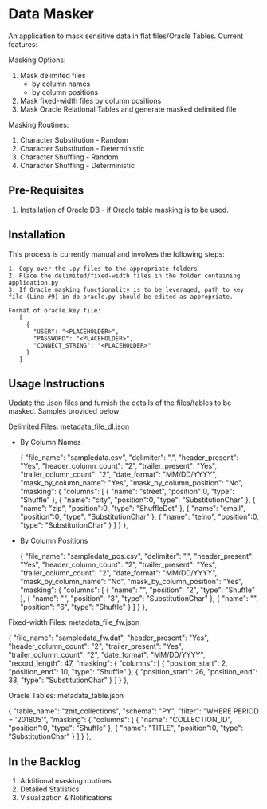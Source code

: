 # Data Masker


An application to mask sensitive data in flat files/Oracle Tables. Current features:

Masking Options:
1. Mask delimited files
   - by column names
   - by column positions
2. Mask fixed-width files by column positions
3. Mask Oracle Relational Tables and generate masked delimited file

Masking Routines:
1. Character Substitution - Random
2. Character Substitution - Deterministic
3. Character Shuffling - Random
4. Character Shuffling - Deterministic

Pre-Requisites
------------
1. Installation of Oracle DB - if Oracle table masking is to be used.

Installation
------------
This process is currently manual and involves the following steps:

    1. Copy over the .py files to the appropriate folders
    2. Place the delimited/fixed-width files in the folder containing application.py
	3. If Oracle masking functionality is to be leveraged, path to key file (Line #9) in db_oracle.py should be edited as appropriate. 
	
	Format of oracle.key file:
       [
	     {
		   "USER": "<PLACEHOLDER>",
		   "PASSWORD": "<PLACEHOLDER>",
		   "CONNECT_STRING": "<PLACEHOLDER>"
	     }
       ]

Usage Instructions
------------
Update the .json files and furnish the details of the files/tables to be masked. Samples provided below:

Delimited Files: metadata_file_dl.json

  - By Column Names
  
    {
      "file_name": "sampledata.csv",
      "delimiter": ",",
      "header_present": "Yes",
      "header_column_count": "2",
      "trailer_present": "Yes",
      "trailer_column_count": "2",
      "date_format": "MM/DD/YYYY",
      "mask_by_column_name": "Yes",
      "mask_by_column_position": "No",
      "masking":
      {
        "columns":
        [
          { "name": "street", "position":0, "type": "Shuffle" },
          { "name": "city", "position":0, "type": "SubstitutionChar" },
          { "name": "zip", "position":0, "type": "ShuffleDet" },
          { "name": "email", "position":0, "type": "SubstitutionChar" },
          { "name": "telno", "position":0, "type": "SubstitutionChar" }
        ]
      }
    },
  
  - By Column Positions
  
    {
      "file_name": "sampledata_pos.csv",
      "delimiter": ",",
      "header_present": "Yes",
      "header_column_count": "2",
      "trailer_present": "Yes",
      "trailer_column_count": "2",
      "date_format": "MM/DD/YYYY",
      "mask_by_column_name": "No",
      "mask_by_column_position": "Yes",
      "masking":
      {
        "columns":
        [
          { "name": "", "position": "2", "type": "Shuffle" },
          { "name": "", "position": "3", "type": "SubstitutionChar" },
          { "name": "", "position": "6", "type": "Shuffle" }
        ]
      }
    },
  

Fixed-width Files: metadata_file_fw.json

  {
    "file_name": "sampledata_fw.dat",
    "header_present": "Yes",
    "header_column_count": "2",
    "trailer_present": "Yes",
    "trailer_column_count": "2",
    "date_format": "MM/DD/YYYY",
    "record_length": 47,
    "masking":
    {
      "columns":
      [
        { "position_start": 2, "position_end": 10, "type": "Shuffle" },
        { "position_start": 26, "position_end": 33, "type": "SubstitutionChar" }
      ]
    }
  },
  
  
Oracle Tables: metadata_table.json

  {
    "table_name": "zmt_collections",
    "schema": "PY",
    "filter": "WHERE PERIOD = '201805'",
    "masking":
    {
      "columns":
      [
        { "name": "COLLECTION_ID", "position":0, "type": "Shuffle" },
        { "name": "TITLE", "position":0, "type": "SubstitutionChar" }
      ]
    }
  },

  

In the Backlog
------------
1. Additional masking routines
2. Detailed Statistics
3. Visualization & Notifications
